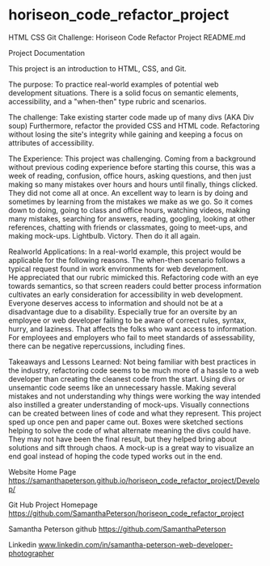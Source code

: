 # horiseon_code_refactor_project
HTML CSS Git Challenge: Horiseon Code Refactor Project
README.md

Project Documentation

This project is an introduction to HTML, CSS, and Git. 

The purpose:
To practice real-world examples of potential web development situations. 
There is a solid focus on semantic elements, accessibility, and a "when-then" type rubric and scenarios. 

The challenge:
Take existing starter code made up of many divs (AKA Div soup) 
Furthermore, refactor the provided CSS and HTML code. Refactoring without losing the site's integrity while gaining and keeping a focus on attributes of accessibility. 

The Experience: 
This project was challenging.  Coming from a background without previous coding experience before starting this course, this was a week of reading, confusion, office hours, asking questions, and then just making so many mistakes over hours and hours until finally, things clicked. They did not come all at once. An excellent way to learn is by doing and sometimes by learning from the mistakes we make as we go. So it comes down to doing, going to class and office hours, watching videos, making many mistakes, searching for answers, reading, googling, looking at other references, chatting with friends or classmates, going to meet-ups, and making mock-ups. Lightbulb. Victory. Then do it all again. 

Realworld Applications:	
In a real-world example, this project would be applicable for the following reasons. 
The when-then scenario follows a typical request found in work environments for web development.  
He appreciated that our rubric mimicked this. 
Refactoring code with an eye towards semantics, so that screen readers could better process information cultivates an early consideration for accessibility in web development. 
Everyone deserves access to information and should not be at a disadvantage due to a disability. Especially true for an oversite by an employee or web developer failing to be aware of correct rules, syntax, hurry, and laziness. That affects the folks who want access to information. For employees and employers who fail to meet standards of assessability, there can be negative repercussions, including fines.

Takeaways and Lessons Learned: 
Not being familiar with best practices in the industry, refactoring code seems to be much more of a hassle to a web developer than creating the cleanest code from the start. Using divs or unsemantic code seems like an unnecessary hassle. Making several mistakes and not understanding why things were working the way intended also instilled a greater understanding of mock-ups. Visually connections can be created between lines of code and what they represent. This project sped up once pen and paper came out. Boxes were sketched sections helping to solve the code of what alternate meaning the divs could have. They may not have been the final result, but they helped bring about solutions and sift through chaos. A mock-up is a great way to visualize an end goal instead of hoping the code typed works out in the end.
 
Website Home Page
https://samanthapeterson.github.io/horiseon_code_refactor_project/Develop/


Git Hub Project Homepage
https://github.com/SamanthaPeterson/horiseon_code_refactor_project


 Samantha Peterson 
 github
 https://github.com/SamanthaPeterson

 Linkedin
www.linkedin.com/in/samantha-peterson-web-developer-photographer


